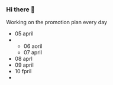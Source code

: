 ### Hi there 👋
Working on the promotion plan every day
- 05 april
- - 06 aoril
  - 07 april
- 08 aprl
- 09 april
- 10 fpril
-  
